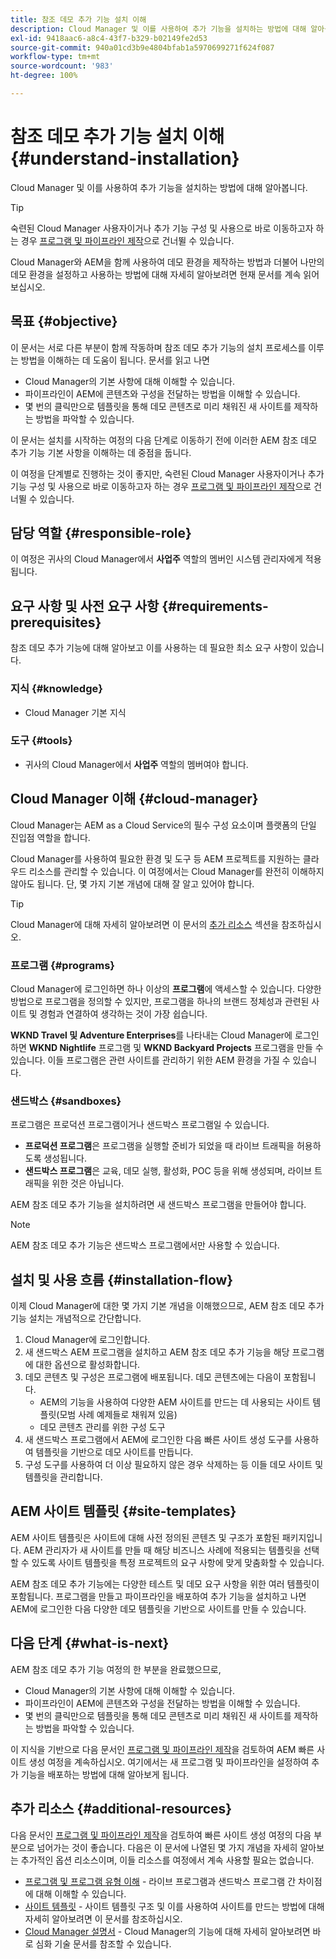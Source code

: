 ```yaml
---
title: 참조 데모 추가 기능 설치 이해
description: Cloud Manager 및 이를 사용하여 추가 기능을 설치하는 방법에 대해 알아봅니다.
exl-id: 9418aac6-a8c4-43f7-b329-b02149fe2d53
source-git-commit: 940a01cd3b9e4804bfab1a5970699271f624f087
workflow-type: tm+mt
source-wordcount: '983'
ht-degree: 100%

---
```


# 참조 데모 추가 기능 설치 이해 {#understand-installation}

Cloud Manager 및 이를 사용하여 추가 기능을 설치하는 방법에 대해 알아봅니다.

>[!TIP]
>
>숙련된 Cloud Manager 사용자이거나 추가 기능 구성 및 사용으로 바로 이동하고자 하는 경우 [프로그램 및 파이프라인 제작](create-program.md)으로 건너뛸 수 있습니다.
>
>Cloud Manager와 AEM을 함께 사용하여 데모 환경을 제작하는 방법과 더불어 나만의 데모 환경을 설정하고 사용하는 방법에 대해 자세히 알아보려면 현재 문서를 계속 읽어보십시오.

## 목표 {#objective}

이 문서는 서로 다른 부분이 함께 작동하며 참조 데모 추가 기능의 설치 프로세스를 이루는 방법을 이해하는 데 도움이 됩니다. 문서를 읽고 나면

* Cloud Manager의 기본 사항에 대해 이해할 수 있습니다.
* 파이프라인이 AEM에 콘텐츠와 구성을 전달하는 방법을 이해할 수 있습니다.
* 몇 번의 클릭만으로 템플릿을 통해 데모 콘텐츠로 미리 채워진 새 사이트를 제작하는 방법을 파악할 수 있습니다.

이 문서는 설치를 시작하는 여정의 다음 단계로 이동하기 전에 이러한 AEM 참조 데모 추가 기능 기본 사항을 이해하는 데 중점을 둡니다.

이 여정을 단계별로 진행하는 것이 좋지만, 숙련된 Cloud Manager 사용자이거나 추가 기능 구성 및 사용으로 바로 이동하고자 하는 경우 [프로그램 및 파이프라인 제작](create-program.md)으로 건너뛸 수 있습니다.

## 담당 역할 {#responsible-role}

이 여정은 귀사의 Cloud Manager에서 **사업주** 역할의 멤버인 시스템 관리자에게 적용됩니다.

## 요구 사항 및 사전 요구 사항 {#requirements-prerequisites}

참조 데모 추가 기능에 대해 알아보고 이를 사용하는 데 필요한 최소 요구 사항이 있습니다.

### 지식 {#knowledge}

* Cloud Manager 기본 지식

### 도구 {#tools}

* 귀사의 Cloud Manager에서 **사업주** 역할의 멤버여야 합니다.

## Cloud Manager 이해 {#cloud-manager}

Cloud Manager는 AEM as a Cloud Service의 필수 구성 요소이며 플랫폼의 단일 진입점 역할을 합니다.

Cloud Manager를 사용하여 필요한 환경 및 도구 등 AEM 프로젝트를 지원하는 클라우드 리소스를 관리할 수 있습니다. 이 여정에서는 Cloud Manager를 완전히 이해하지 않아도 됩니다. 단, 몇 가지 기본 개념에 대해 잘 알고 있어야 합니다.

>[!TIP]
>
>Cloud Manager에 대해 자세히 알아보려면 이 문서의 [추가 리소스](#additional-resources) 섹션을 참조하십시오.

### 프로그램 {#programs}

Cloud Manager에 로그인하면 하나 이상의 **프로그램**&#x200B;에 액세스할 수 있습니다. 다양한 방법으로 프로그램을 정의할 수 있지만, 프로그램을 하나의 브랜드 정체성과 관련된 사이트 및 경험과 연결하여 생각하는 것이 가장 쉽습니다.

**WKND Travel 및 Adventure Enterprises**&#x200B;를 나타내는 Cloud Manager에 로그인하면 **WKND Nightlife** 프로그램 및 **WKND Backyard Projects** 프로그램을 만들 수 있습니다. 이들 프로그램은 관련 사이트를 관리하기 위한 AEM 환경을 가질 수 있습니다.

### 샌드박스 {#sandboxes}

프로그램은 프로덕션 프로그램이거나 샌드박스 프로그램일 수 있습니다.

* **프로덕션 프로그램**&#x200B;은 프로그램을 실행할 준비가 되었을 때 라이브 트래픽을 허용하도록 생성됩니다.
* **샌드박스 프로그램**&#x200B;은 교육, 데모 실행, 활성화, POC 등을 위해 생성되며, 라이브 트래픽을 위한 것은 아닙니다.

AEM 참조 데모 추가 기능을 설치하려면 새 샌드박스 프로그램을 만들어야 합니다.

>[!NOTE]
>
>AEM 참조 데모 추가 기능은 샌드박스 프로그램에서만 사용할 수 있습니다.

## 설치 및 사용 흐름 {#installation-flow}

이제 Cloud Manager에 대한 몇 가지 기본 개념을 이해했으므로, AEM 참조 데모 추가 기능 설치는 개념적으로 간단합니다.

1. Cloud Manager에 로그인합니다.
1. 새 샌드박스 AEM 프로그램을 설치하고 AEM 참조 데모 추가 기능을 해당 프로그램에 대한 옵션으로 활성화합니다.
1. 데모 콘텐츠 및 구성은 프로그램에 배포됩니다. 데모 콘텐츠에는 다음이 포함됩니다.
   * AEM의 기능을 사용하여 다양한 AEM 사이트를 만드는 데 사용되는 사이트 템플릿(모범 사례 예제들로 채워져 있음)
   * 데모 콘텐츠 관리를 위한 구성 도구
1. 새 샌드박스 프로그램에서 AEM에 로그인한 다음 빠른 사이트 생성 도구를 사용하여 템플릿을 기반으로 데모 사이트를 만듭니다.
1. 구성 도구를 사용하여 더 이상 필요하지 않은 경우 삭제하는 등 이들 데모 사이트 및 템플릿을 관리합니다.

## AEM 사이트 템플릿 {#site-templates}

AEM 사이트 템플릿은 사이트에 대해 사전 정의된 콘텐츠 및 구조가 포함된 패키지입니다. AEM 관리자가 새 사이트를 만들 때 해당 비즈니스 사례에 적용되는 템플릿을 선택할 수 있도록 사이트 템플릿을 특정 프로젝트의 요구 사항에 맞게 맞춤화할 수 있습니다.

AEM 참조 데모 추가 기능에는 다양한 테스트 및 데모 요구 사항을 위한 여러 템플릿이 포함됩니다. 프로그램을 만들고 파이프라인을 배포하여 추가 기능을 설치하고 나면 AEM에 로그인한 다음 다양한 데모 템플릿을 기반으로 사이트를 만들 수 있습니다.

## 다음 단계 {#what-is-next}

AEM 참조 데모 추가 기능 여정의 한 부분을 완료했으므로,

* Cloud Manager의 기본 사항에 대해 이해할 수 있습니다.
* 파이프라인이 AEM에 콘텐츠와 구성을 전달하는 방법을 이해할 수 있습니다.
* 몇 번의 클릭만으로 템플릿을 통해 데모 콘텐츠로 미리 채워진 새 사이트를 제작하는 방법을 파악할 수 있습니다.

이 지식을 기반으로 다음 문서인 [프로그램 및 파이프라인 제작](create-program.md)을 검토하여 AEM 빠른 사이트 생성 여정을 계속하십시오. 여기에서는 새 프로그램 및 파이프라인을 설정하여 추가 기능을 배포하는 방법에 대해 알아보게 됩니다.

## 추가 리소스 {#additional-resources}

다음 문서인 [프로그램 및 파이프라인 제작](create-program.md)을 검토하여 빠른 사이트 생성 여정의 다음 부분으로 넘어가는 것이 좋습니다. 다음은 이 문서에 나열된 몇 가지 개념을 자세히 알아보는 추가적인 옵션 리소스이며, 이들 리소스를 여정에서 계속 사용할 필요는 없습니다.

* [프로그램 및 프로그램 유형 이해](https://experienceleague.adobe.com/docs/experience-manager-cloud-service/implementing/using-cloud-manager/understand-program-types.html) - 라이브 프로그램과 샌드박스 프로그램 간 차이점에 대해 이해할 수 있습니다.
* [사이트 템플릿](/help/sites-cloud/administering/site-creation/site-templates.md) - 사이트 템플릿 구조 및 이를 사용하여 사이트를 만드는 방법에 대해 자세히 알아보려면 이 문서를 참조하십시오.
* [Cloud Manager 설명서](https://experienceleague.adobe.com/docs/experience-manager-cloud-service/onboarding/onboarding-concepts/cloud-manager-introduction.html) - Cloud Manager의 기능에 대해 자세히 알아보려면 바로 심화 기술 문서를 참조할 수 있습니다.
